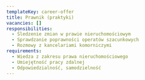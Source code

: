 ```yaml
---
templateKey: career-offer
title: Prawnik (praktyki)
vacancies: []
responsibilities:
  - Śledzenie zmian w prawie nieruchomościowym
  - Sprawdzanie poprawności operatów szacunkowych
  - Rozmowy z kancelariami komorniczymi
requirements:
  - Wiedza z zakresu prawa nieruchomościowego
  - Umiejętność pracy zdalnej
  - Odpowiedzialność, samodzielność
---
```

